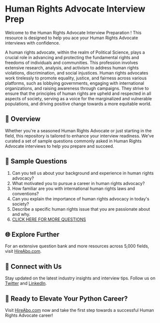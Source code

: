 # Human Rights Advocate Interview Prep

Welcome to the Human Rights Advocate Interview Preparation ! This resource is designed to help you ace your Human Rights Advocate interviews with confidence.

A human rights advocate, within the realm of Political Science, plays a crucial role in advancing and protecting the fundamental rights and freedoms of individuals and communities. This profession involves extensive research, analysis, and activism to address human rights violations, discrimination, and social injustices. Human rights advocates work tirelessly to promote equality, justice, and fairness across various platforms, such as lobbying governments, engaging with international organizations, and raising awareness through campaigns. They strive to ensure that the principles of human rights are upheld and respected in all aspects of society, serving as a voice for the marginalized and vulnerable populations, and driving positive change towards a more equitable world.

## 🚀 Overview

Whether you're a seasoned Human Rights Advocate or just starting in the field, this repository is tailored to enhance your interview readiness. We've curated a set of sample questions commonly asked in Human Rights Advocate interviews to help you prepare and succeed.

## 📝 Sample Questions

1. Can you tell us about your background and experience in human rights advocacy?
2. What motivated you to pursue a career in human rights advocacy?
3. How familiar are you with international human rights laws and conventions?
4. Can you explain the importance of human rights advocacy in today's society?
5. Describe a specific human rights issue that you are passionate about and why.
6. [CLICK HERE FOR MORE QUESTIONS](https://hireabo.com/job/7_3_16/Human%20Rights%20Advocate)

## 🌐 Explore Further

For an extensive question bank and more resources across 5,000 fields, visit [HireAbo.com](https://www.hireabo.com).

## 📱 Connect with Us

Stay updated on the latest industry insights and interview tips. Follow us on [Twitter](https://twitter.com/hireabo) and [LinkedIn](https://www.linkedin.com/in/hire-abo-3609972a8/).

## 🚀 Ready to Elevate Your Python Career?

Visit [HireAbo.com](https://www.hireabo.com) now and take the first step towards a successful Human Rights Advocate career!